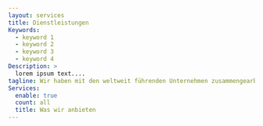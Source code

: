 ```yaml
---
layout: services
title: Dienstleistungen
Keywords:
  - keyword 1
  - keyword 2
  - keyword 3
  - keyword 4
Description: >
  lorem ipsum text....
tagline: Wir haben mit den weltweit führenden Unternehmen zusammengearbeitet, die in ihren Sektoren in den Bereichen soziale Medien, Zahlungen, Marktplätze, Gastgewerbe und Industrie 4.0 führend sind, um ihnen dabei zu helfen, die Blockchain zu nutzen, um Millionen bis Milliarden von Kunden auf der ganzen Welt besser zu bedienen.
Services:
  enable: true
  count: all
  title: Was wir anbieten
---
```


